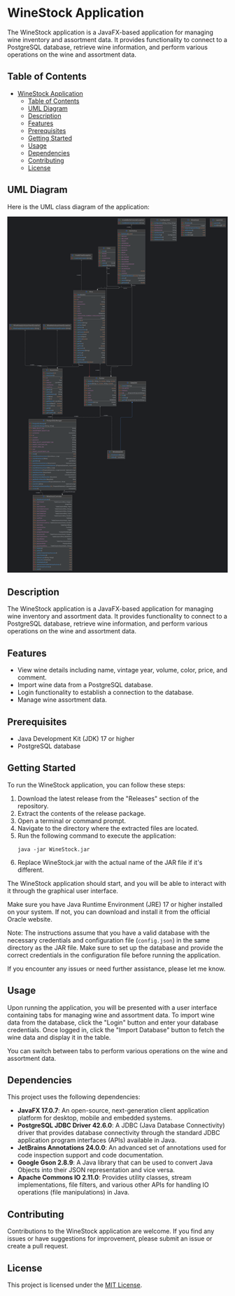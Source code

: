 # WineStock Application

The WineStock application is a JavaFX-based application for managing wine inventory and assortment data. It provides
functionality to connect to a PostgreSQL database, retrieve wine information, and perform various operations on the
wine and assortment data.

## Table of Contents

- [WineStock Application](#winestock-application)
    - [Table of Contents](#table-of-contents)
    - [UML Diagram](#uml-diagram)
    - [Description](#description)
    - [Features](#features)
    - [Prerequisites](#prerequisites)
    - [Getting Started](#getting-started)
    - [Usage](#usage)
    - [Dependencies](#dependencies)
    - [Contributing](#contributing)
    - [License](#license)

## UML Diagram

Here is the UML class diagram of the application:

![UML Class Diagram](images/uml-diagram-0.6.3.png)

## Description

The WineStock application is a JavaFX-based application for managing wine inventory and assortment data. It provides
functionality to connect to a PostgreSQL database, retrieve wine information, and perform various operations on the
wine and assortment data.

## Features

- View wine details including name, vintage year, volume, color, price, and comment.
- Import wine data from a PostgreSQL database.
- Login functionality to establish a connection to the database.
- Manage wine assortment data.

## Prerequisites

- Java Development Kit (JDK) 17 or higher
- PostgreSQL database

## Getting Started

To run the WineStock application, you can follow these steps:

1. Download the latest release from the "Releases" section of the repository.
2. Extract the contents of the release package.
3. Open a terminal or command prompt.
4. Navigate to the directory where the extracted files are located.
5. Run the following command to execute the application:
    ```shell
    java -jar WineStock.jar
    ```
6. Replace WineStock.jar with the actual name of the JAR file if it's different.

The WineStock application should start, and you will be able to interact with it through the graphical user interface.

Make sure you have Java Runtime Environment (JRE) 17 or higher installed on your system. If not, you can download and
install it from the official Oracle website.

Note: The instructions assume that you have a valid database with the necessary credentials and configuration
file (`config.json`) in the same directory as the JAR file. Make sure to set up the database and provide the correct
credentials in the configuration file before running the application.

If you encounter any issues or need further assistance, please let me know.

## Usage

Upon running the application, you will be presented with a user interface containing tabs for managing wine and
assortment data. To import wine data from the database, click the "Login" button and enter your database credentials.
Once logged in, click the "Import Database" button to fetch the wine data and display it in the table.

You can switch between tabs to perform various operations on the wine and assortment data.

## Dependencies

This project uses the following dependencies:

- **JavaFX 17.0.7**: An open-source, next-generation client application platform for desktop, mobile and embedded
  systems.
- **PostgreSQL JDBC Driver 42.6.0**: A JDBC (Java Database Connectivity) driver that provides database connectivity
  through the standard JDBC application program interfaces (APIs) available in Java.
- **JetBrains Annotations 24.0.0**: An advanced set of annotations used for code inspection support and code
  documentation.
- **Google Gson 2.8.9**: A Java library that can be used to convert Java Objects into their JSON representation and vice
  versa.
- **Apache Commons IO 2.11.0**: Provides utility classes, stream implementations, file filters, and various other APIs
  for handling IO operations (file manipulations) in Java.

## Contributing

Contributions to the WineStock application are welcome. If you find any issues or have suggestions for improvement,
please submit an issue or create a pull request.

## License

This project is licensed under the [MIT License](../LICENSE).